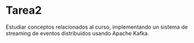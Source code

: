 # Tarea2
Estudiar conceptos relacionados al curso, implementando un sistema de streaming de eventos distribuidos usando Apache Kafka.

